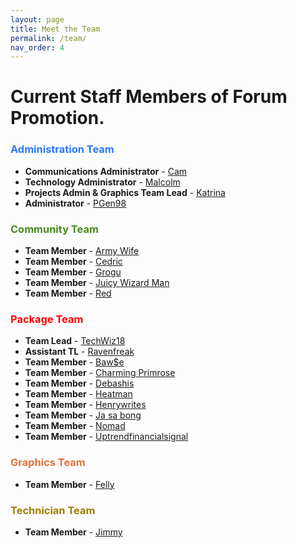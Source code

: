 ```yaml
---
layout: page
title: Meet the Team
permalink: /team/
nav_order: 4
---
```


# Current Staff Members of Forum Promotion.

### <font color="#2877FB">Administration Team</font>

- **Communications Administrator** - [Cam](https://forumpromotion.net/members/cam.7017/)
- **Technology Administrator** - [Malcolm](https://forumpromotion.net/members/malcolm.29780/)
- **Projects Admin & Graphics Team Lead** - [Katrina](https://forumpromotion.net/members/katrina.44603/)
- **Administrator** - [PGen98](https://forumpromotion.net/members/pgen98.55455/)

### <font color="#49891E">Community Team</font>

- **Team Member**  - [Army Wife](https://forumpromotion.net/members/army-wife.48213/)
- **Team Member**  - [Cedric](https://forumpromotion.net/members/cedric.15244/)
- **Team Member**  - [Grogu](https://forumpromotion.net/members/grogu.10510/)
- **Team Member**  - [Juicy Wizard Man](https://forumpromotion.net/members/juicy-wizard-man.61785/)
- **Team Member**  - [Red](https://forumpromotion.net/members/red.61854/)

### <font color="#FF0000">Package Team</font>

- **Team Lead** - [TechWiz18](https://forumpromotion.net/members/techwiz18.2593/)
- **Assistant TL** - [Ravenfreak](https://forumpromotion.net/members/ravenfreak.15330/)
- **Team Member** - [Baw$e](https://forumpromotion.net/members/baw-e.62295/)
- **Team Member** - [Charming Primrose](https://forumpromotion.net/members/charming-primrose.61871/)
- **Team Member** - [Debashis](https://forumpromotion.net/members/debashis.26395/)
- **Team Member** - [Heatman](https://forumpromotion.net/members/heatman.44107/)
- **Team Member** - [Henrywrites](https://forumpromotion.net/members/henrywrites.40205/)
- **Team Member** - [Ja sa bong](https://forumpromotion.net/members/ja-sa-bong.55611/)
- **Team Member** - [Nomad](https://forumpromotion.net/members/nomad.40089/)
- **Team Member** - [Uptrendfinancialsignal](https://forumpromotion.net/members/uptrendfinancialsignal.61617/)

### <font color="#E2703A">Graphics Team</font>

- **Team Member** - [Felly](https://forumpromotion.net/members/felly.6882/)

### <font color="#A57C00">Technician Team</font>

- **Team Member** - [Jimmy](https://forumpromotion.net/members/jimmy.13985/)

<!--
<div class="staffContainer">
    <div class="staffCard">
      <span>Cameron Taylor</span>
      <div>Communications Administrator</div>
      <div>
        <span class="staffBio">Bio:</span>
        Lorem ipsum dolor sit amet, consectetur adipiscing elit. Nulla euismod mollis ex, ac cursus nisl auctor eget. Integer dapibus nisi ornare odio dictum, in aliquet dolor luctus. Aenean et augue lacinia, efficitur nunc in, gravida quam. Etiam sapien erat, pellentesque sit amet gravida eget, auctor sed nisl. Suspendisse semper mauris non ipsum vestibulum, sit amet eleifend purus tincidunt. Donec in ante fermentum, congue diam eu, pretium dolor. Vestibulum luctus mattis tincidunt. Cras tristique magna nec luctus porttitor. Cras bibendum arcu a erat elementum, vel dictum nibh auctor. In consequat nunc ac massa fermentum, vel sagittis elit vulputate. Nulla quis nisi et sem pulvinar semper. Aenean vehicula pharetra turpis eget efficitur.
      </div>
    </div>
    <div class="staffCard">
      <span>Malcolm</span>
      <div>Technology Administrator</div>
      <div>
        <span class="staffBio">Bio:</span>
      </div>
    </div>
    <div class="staffCard">
      <span>Katrina</span>
      <div>Projects & Graphics Team Administrator</div>
      <div>
        <span class="staffBio">Bio:</span>
      </div>
    </div>
    <div class="staffCard">
      <span>John</span>
      <div>Launch Team Administrator</div>
      <div>
        <span class="staffBio">Bio:</span>
      </div>
    </div>
  <div class="staffTeamLeaders"></div>
</div>
-->

